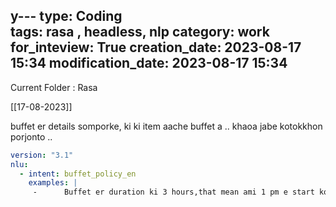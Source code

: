 y---
type: Coding  
tags: rasa , headless, nlp
category: work
for_inteview: True
creation_date: 2023-08-17 15:34
modification_date: 2023-08-17 15:34
---

  
Current Folder : Rasa




[[17-08-2023]]


buffet er details somporke, ki ki item aache buffet a .. khaoa jabe kotokkhon porjonto .. 


```yml
version: "3.1"
nlu:
  - intent: buffet_policy_en
    examples: |
     -      Buffet er duration ki 3 hours,that mean ami 1 pm e start korbo and 4 pm e ses hobe,like this?
```
